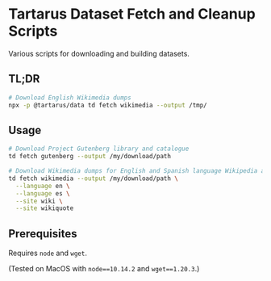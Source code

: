 # Tartarus Dataset Fetch and Cleanup Scripts

Various scripts for downloading and building datasets.

## TL;DR

```bash
# Download English Wikimedia dumps
npx -p @tartarus/data td fetch wikimedia --output /tmp/
```

## Usage

```bash
# Download Project Gutenberg library and catalogue
td fetch gutenberg --output /my/download/path

# Download Wikimedia dumps for English and Spanish language Wikipedia and Wikiquote 
td fetch wikimedia --output /my/download/path \
  --language en \
  --language es \
  --site wiki \
  --site wikiquote
```

## Prerequisites

Requires `node` and `wget`.

(Tested on MacOS with `node==10.14.2` and `wget==1.20.3`.)

